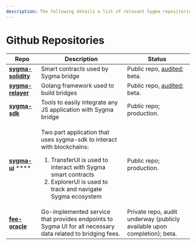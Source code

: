 ```yaml
---
description: The following details a list of relevant Sygma repositories.
---
```


# Github Repositories



| Repo                                                                        | Description                                                                                                                                                                                                               | Status                                                                   |
| --------------------------------------------------------------------------- | ------------------------------------------------------------------------------------------------------------------------------------------------------------------------------------------------------------------------- | ------------------------------------------------------------------------ |
| [**sygma-solidity**](https://github.com/sygmaprotocol/sygma-solidity)       | Smart contracts used by Sygma bridge                                                                                                                                                                                      | Public repo, [audited](audits/); beta.                                   |
| ****[**sygma-relayer**](https://github.com/sygmaprotocol/sygma-relayer)**** | Golang framework used to build bridges                                                                                                                                                                                    | Public repo, [audited](audits/); beta.                                   |
| [**sygma-sdk**](https://github.com/sygmaprotocol/sygma-sdk)                 | Tools to easily integrate any JS application with Sygma bridge                                                                                                                                                            | Public repo; production.                                                 |
| [**sygma-ui**](https://github.com/sygmaprotocol/sygma-ui) ****              | <p>Two part application that uses sygma-sdk to interact with blockchains:</p><ol><li>TransferUI is used to interact with Sygma smart contracts</li><li>ExplorerUI is used to track and navigate Sygma ecosystem</li></ol> | Public repo; production.                                                 |
| [**fee-oracle**](https://github.com/sygmaprotocol/sygma-fee-oracle)         | Go-implemented service that provides endpoints to Sygma UI for all necessary data related to bridging fees.                                                                                                               | Private repo, audit underway (publicly available upon completion); beta. |

